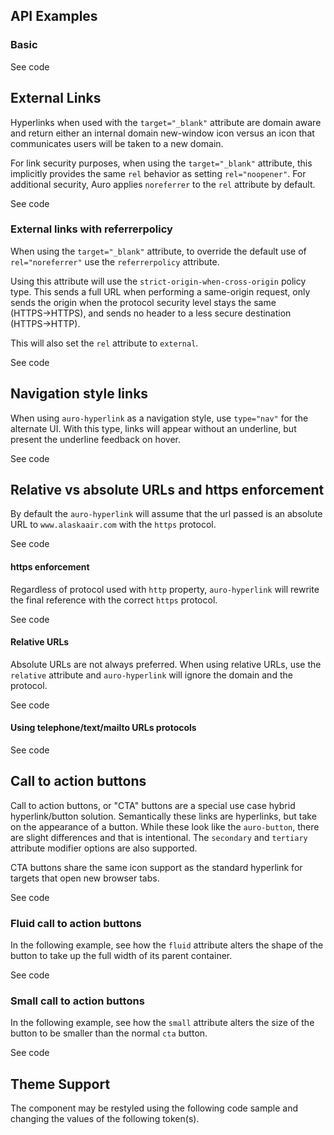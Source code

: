 <!-- AURO-GENERATED-CONTENT:START (FILE:src=./../api.md) -->
<!-- AURO-GENERATED-CONTENT:END -->

## API Examples

### Basic

<div class="exampleWrapper">
  <!-- AURO-GENERATED-CONTENT:START (FILE:src=./../../apiExamples/basic.html) -->
  <!-- AURO-GENERATED-CONTENT:END -->
</div>

<div class="exampleWrapper--ondark">
  <!-- AURO-GENERATED-CONTENT:START (FILE:src=./../../apiExamples/basic-ondark.html) -->
  <!-- AURO-GENERATED-CONTENT:END -->
</div>

<auro-accordion alignRight>
  <span slot="trigger">See code</span>

<!-- AURO-GENERATED-CONTENT:START (CODE:src=./../../apiExamples/basic.html) -->
<!-- AURO-GENERATED-CONTENT:END -->
<!-- AURO-GENERATED-CONTENT:START (CODE:src=./../../apiExamples/basic-ondark.html) -->
<!-- AURO-GENERATED-CONTENT:END -->

</auro-accordion>

## External Links

Hyperlinks when used with the `target="_blank"` attribute are domain aware and return either an internal domain new-window icon versus an icon that communicates users will be taken to a new domain.

For link security purposes, when using the `target="_blank"` attribute, this implicitly provides the same `rel` behavior as setting `rel="noopener"`. For additional security, Auro applies `noreferrer` to the `rel` attribute by default.

<div class="exampleWrapper">
  <!-- AURO-GENERATED-CONTENT:START (FILE:src=./../../apiExamples/external.html) -->
  <!-- AURO-GENERATED-CONTENT:END -->
</div>

<div class="exampleWrapper--ondark">
  <!-- AURO-GENERATED-CONTENT:START (FILE:src=./../../apiExamples/external-ondark.html) -->
  <!-- AURO-GENERATED-CONTENT:END -->
</div>

<auro-accordion alignRight>
  <span slot="trigger">See code</span>

<!-- AURO-GENERATED-CONTENT:START (CODE:src=./../../apiExamples/external.html) -->
<!-- AURO-GENERATED-CONTENT:END -->
<!-- AURO-GENERATED-CONTENT:START (CODE:src=./../../apiExamples/external-ondark.html) -->
<!-- AURO-GENERATED-CONTENT:END -->

</auro-accordion>

### External links with referrerpolicy

When using the `target="_blank"` attribute, to override the default use of `rel="noreferrer"` use the `referrerpolicy` attribute.

Using this attribute will use the `strict-origin-when-cross-origin` policy type. This sends a full URL when performing a same-origin request, only sends the origin when the protocol security level stays the same (HTTPS→HTTPS), and sends no header to a less secure destination (HTTPS→HTTP).

This will also set the `rel` attribute to `external`.

<div class="exampleWrapper">
<!-- AURO-GENERATED-CONTENT:START (FILE:src=./../../apiExamples/external-referrer.html) -->
<!-- AURO-GENERATED-CONTENT:END -->
</div>

<div class="exampleWrapper--ondark">
<!-- AURO-GENERATED-CONTENT:START (FILE:src=./../../apiExamples/external-referrer-ondark.html) -->
<!-- AURO-GENERATED-CONTENT:END -->
</div>

<auro-accordion alignRight>
  <span slot="trigger">See code</span>

<!-- AURO-GENERATED-CONTENT:START (CODE:src=./../../apiExamples/external-referrer.html) -->
<!-- AURO-GENERATED-CONTENT:END -->
<!-- AURO-GENERATED-CONTENT:START (CODE:src=./../../apiExamples/external-referrer-ondark.html) -->
<!-- AURO-GENERATED-CONTENT:END -->

</auro-accordion>

## Navigation style links

When using `auro-hyperlink` as a navigation style, use `type="nav"` for the alternate UI. With this type, links will appear without an underline, but present the underline feedback on hover.

<div class="exampleWrapper">
  <!-- AURO-GENERATED-CONTENT:START (FILE:src=./../../apiExamples/navStyle.html) -->
  <!-- AURO-GENERATED-CONTENT:END -->
</div>

<div class="exampleWrapper--ondark">
  <!-- AURO-GENERATED-CONTENT:START (FILE:src=./../../apiExamples/navStyle-ondark.html) -->
  <!-- AURO-GENERATED-CONTENT:END -->
</div>

<auro-accordion alignRight>
  <span slot="trigger">See code</span>

<!-- AURO-GENERATED-CONTENT:START (CODE:src=./../../apiExamples/navStyle.html) -->
<!-- AURO-GENERATED-CONTENT:END -->
<!-- AURO-GENERATED-CONTENT:START (CODE:src=./../../apiExamples/navStyle-ondark.html) -->
<!-- AURO-GENERATED-CONTENT:END -->

</auro-accordion>

## Relative vs absolute URLs and https enforcement

By default the `auro-hyperlink` will assume that the url passed is an absolute URL to `www.alaskaair.com` with the `https` protocol.

<div class="exampleWrapper">
  <!-- AURO-GENERATED-CONTENT:START (FILE:src=./../../apiExamples/relativevsabsolute.html) -->
  <!-- AURO-GENERATED-CONTENT:END -->
</div>

<auro-accordion alignRight>
  <span slot="trigger">See code</span>

<!-- AURO-GENERATED-CONTENT:START (CODE:src=./../../apiExamples/relativevsabsolute_code.html) -->
<!-- AURO-GENERATED-CONTENT:END -->

</auro-accordion>

#### https enforcement

Regardless of protocol used with `http` property, `auro-hyperlink` will rewrite the final reference with the correct `https` protocol.

<div class="exampleWrapper">
  <!-- AURO-GENERATED-CONTENT:START (FILE:src=./../../apiExamples/httpsEnforcement.html) -->
  <!-- AURO-GENERATED-CONTENT:END -->
</div>

<auro-accordion alignRight>
  <span slot="trigger">See code</span>

<!-- AURO-GENERATED-CONTENT:START (CODE:src=./../../apiExamples/httpsEnforcement_code.html) -->
<!-- AURO-GENERATED-CONTENT:END -->

</auro-accordion>

#### Relative URLs

Absolute URLs are not always preferred. When using relative URLs, use the `relative` attribute and `auro-hyperlink` will ignore the domain and the protocol.

<div class="exampleWrapper">
  <!-- AURO-GENERATED-CONTENT:START (FILE:src=./../../apiExamples/relativeUrl.html) -->
  <!-- AURO-GENERATED-CONTENT:END -->
</div>

<auro-accordion alignRight>
  <span slot="trigger">See code</span>

<!-- AURO-GENERATED-CONTENT:START (CODE:src=./../../apiExamples/relativeUrl_code.html) -->
<!-- AURO-GENERATED-CONTENT:END -->

</auro-accordion>

#### Using telephone/text/mailto URLs protocols

<div class="exampleWrapper">
  <!-- AURO-GENERATED-CONTENT:START (FILE:src=./../../apiExamples/URLscheme.html) -->
  <!-- AURO-GENERATED-CONTENT:END -->
</div>

<auro-accordion alignRight>
  <span slot="trigger">See code</span>

<!-- AURO-GENERATED-CONTENT:START (CODE:src=./../../apiExamples/URLscheme.html) -->
<!-- AURO-GENERATED-CONTENT:END -->

</auro-accordion>

## Call to action buttons

Call to action buttons, or "CTA" buttons are a special use case hybrid hyperlink/button solution. Semantically these links are hyperlinks, but take on the appearance of a button. While these look like the `auro-button`, there are slight differences and that is intentional. The `secondary` and `tertiary` attribute modifier options are also supported.

CTA buttons share the same icon support as the standard hyperlink for targets that open new browser tabs.

<div class="exampleWrapper">
  <!-- AURO-GENERATED-CONTENT:START (FILE:src=./../../apiExamples/cta.html) -->
  <!-- AURO-GENERATED-CONTENT:END -->
</div>

<div class="exampleWrapper--ondark">
  <!-- AURO-GENERATED-CONTENT:START (FILE:src=./../../apiExamples/cta-ondark.html) -->
  <!-- AURO-GENERATED-CONTENT:END -->
</div>

<auro-accordion alignRight>
  <span slot="trigger">See code</span>

<!-- AURO-GENERATED-CONTENT:START (CODE:src=./../../apiExamples/cta.html) -->
<!-- AURO-GENERATED-CONTENT:END -->
<!-- AURO-GENERATED-CONTENT:START (CODE:src=./../../apiExamples/cta-ondark.html) -->
  <!-- AURO-GENERATED-CONTENT:END -->

</auro-accordion>

### Fluid call to action buttons

In the following example, see how the `fluid` attribute alters the shape of the button to take up the full width of its parent container.

<div class="exampleWrapper">
  <!-- AURO-GENERATED-CONTENT:START (FILE:src=./../../apiExamples/cta-fluid.html) -->
  <!-- AURO-GENERATED-CONTENT:END -->
</div>

<auro-accordion alignRight>
  <span slot="trigger">See code</span>

<!-- AURO-GENERATED-CONTENT:START (CODE:src=./../../apiExamples/cta-fluid.html) -->
<!-- AURO-GENERATED-CONTENT:END -->

</auro-accordion>

### Small call to action buttons

In the following example, see how the `small` attribute alters the size of the button to be smaller than the normal `cta` button.

<div class="exampleWrapper">
  <!-- AURO-GENERATED-CONTENT:START (FILE:src=./../../apiExamples/cta-small.html) -->
  <!-- AURO-GENERATED-CONTENT:END -->
</div>

<auro-accordion alignRight>
  <span slot="trigger">See code</span>

<!-- AURO-GENERATED-CONTENT:START (CODE:src=./../../apiExamples/cta-small.html) -->
<!-- AURO-GENERATED-CONTENT:END -->

</auro-accordion>

## Theme Support

The component may be restyled using the following code sample and changing the values of the following token(s).

<!-- AURO-GENERATED-CONTENT:START (CODE:src=./../../src/tokens.css) -->
<!-- AURO-GENERATED-CONTENT:END -->
